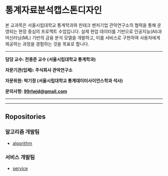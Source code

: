 # 통계자료분석캡스톤디자인

본 교과목은 서울시립대학교 통계학과와 핀테크 벤처기업 관악연구소의 협력을 통해 운영되는 현장 중심의 프로젝트 수업입니다. 실제 현업 데이터를 기반으로 인공지능(AI)과 머신러닝(ML) 기반의 금융 분석 모델을 개발하고, 이를 서비스로 구현하여 사용자에게 제공하는 과정을 경험하는 것을 목표로 합니다.

---

**담당 교수: 전종준 교수 (서울시립대학교 통계학과)**

**자문기관(업체): 주식회사 관악연구소**

**자문위원: 박기정 (서울시립대학교 통계데이터사이언스학과 석사)**

**문의사항: 99rlwjd@gmail.com**

---
---
## Ropositories
### 알고리즘 개발팀
- [algorithm](https://github.com/StatCapstoneDesign/algorithm.git)

### 서비스 개발팀
- [service](https://github.com/StatCapstoneDesign/service.git) 
